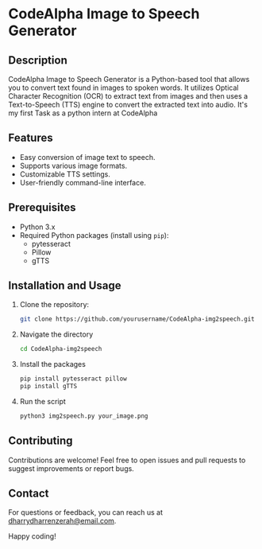 # CodeAlpha Image to Speech Generator

## Description

CodeAlpha Image to Speech Generator is a Python-based tool that allows you to convert text found in images to spoken words. It utilizes Optical Character Recognition (OCR) to extract text from images and then uses a Text-to-Speech (TTS) engine to convert the extracted text into audio. It's my first Task as a python intern at CodeAlpha

## Features

- Easy conversion of image text to speech.
- Supports various image formats.
- Customizable TTS settings.
- User-friendly command-line interface.

## Prerequisites

- Python 3.x
- Required Python packages (install using `pip`):
  - pytesseract
  - Pillow
  - gTTS

## Installation and Usage

1. Clone the repository:

   ```bash
   git clone https://github.com/yourusername/CodeAlpha-img2speech.git

2. Navigate the directory

   ```bash
   cd CodeAlpha-img2speech

2. Install the packages

   ```bash
   pip install pytesseract pillow
   pip install gTTS

4. Run the script

   ```bash
   python3 img2speech.py your_image.png

## Contributing
Contributions are welcome! Feel free to open issues and pull requests to suggest improvements or report bugs.

## Contact
For questions or feedback, you can reach us at dharrydharrenzerah@email.com.

Happy coding!

